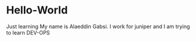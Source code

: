 # Hello-World
Just learning
My name is Alaeddin Gabsi. I work for juniper and I am trying to learn DEV-OPS
